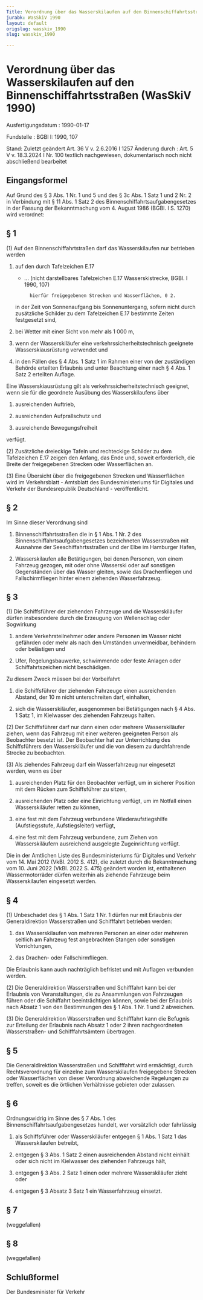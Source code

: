 ```yaml
---
Title: Verordnung über das Wasserskilaufen auf den Binnenschiffahrtsstraßen
jurabk: WasSkiV 1990
layout: default
origslug: wasskiv_1990
slug: wasskiv_1990

---
```


# Verordnung über das Wasserskilaufen auf den Binnenschiffahrtsstraßen (WasSkiV 1990)

Ausfertigungsdatum
:   1990-01-17

Fundstelle
:   BGBl I: 1990, 107

Stand: Zuletzt geändert Art. 36 V v. 2.6.2016 I 1257
Änderung durch
:   Art. 5 V v. 18.3.2024 I Nr. 100 textlich nachgewiesen, dokumentarisch noch nicht abschließend bearbeitet


## Eingangsformel

Auf Grund des § 3 Abs. 1 Nr. 1 und 5 und des § 3c Abs. 1 Satz 1 und 2 Nr. 2 in Verbindung mit § 11 Abs. 1 Satz 2 des Binnenschiffahrtsaufgabengesetzes in der Fassung der Bekanntmachung vom 4. August 1986 (BGBl. I S. 1270) wird verordnet:


## § 1

(1) Auf den Binnenschiffahrtstraßen darf das Wasserskilaufen nur betrieben werden

1.  auf den durch Tafelzeichen E.17

    *
        ... (nicht darstellbares Tafelzeichen E.17 Wasserskistrecke, BGBl. I 1990, 107)

            hierfür freigegebenen Strecken und Wasserflächen, 0 2.







    in der Zeit von Sonnenaufgang bis Sonnenuntergang, sofern nicht durch zusätzliche Schilder zu dem Tafelzeichen E.17 bestimmte Zeiten festgesetzt sind,


3.  bei Wetter mit einer Sicht von mehr als 1 000 m,


4.  wenn der Wasserskiläufer eine verkehrssicherheitstechnisch geeignete Wasserskiausrüstung verwendet und


5.  in den Fällen des § 4 Abs. 1 Satz 1 im Rahmen einer von der zuständigen Behörde erteilten Erlaubnis und unter Beachtung einer nach § 4 Abs. 1 Satz 2 erteilten Auflage.



Eine Wasserskiausrüstung gilt als verkehrssicherheitstechnisch geeignet, wenn sie für die geordnete Ausübung des Wasserskilaufens über

1.  ausreichenden Auftrieb,


2.  ausreichenden Aufprallschutz und


3.  ausreichende Bewegungsfreiheit



verfügt.

(2) Zusätzliche dreieckige Tafeln und rechteckige Schilder zu dem Tafelzeichen E.17 zeigen den Anfang, das Ende und, soweit erforderlich, die Breite der freigegebenen Strecken oder Wasserflächen an.

(3) Eine Übersicht über die freigegebenen Strecken und Wasserflächen wird im Verkehrsblatt - Amtsblatt des Bundesministeriums für Digitales und Verkehr der Bundesrepublik Deutschland - veröffentlicht.


## § 2

Im Sinne dieser Verordnung sind

1.  Binnenschiffahrtsstraßen die in § 1 Abs. 1 Nr. 2 des Binnenschiffahrtsaufgabengesetzes bezeichneten Wasserstraßen mit Ausnahme der Seeschiffahrtsstraßen und der Elbe im Hamburger Hafen,


2.  Wasserskilaufen alle Betätigungen, bei denen Personen, von einem Fahrzeug gezogen, mit oder ohne Wasserski oder auf sonstigen Gegenständen über das Wasser gleiten, sowie das Drachenfliegen und Fallschirmfliegen hinter einem ziehenden Wasserfahrzeug.





## § 3

(1) Die Schiffsführer der ziehenden Fahrzeuge und die Wasserskiläufer dürfen insbesondere durch die Erzeugung von Wellenschlag oder Sogwirkung

1.  andere Verkehrsteilnehmer oder andere Personen im Wasser nicht gefährden oder mehr als nach den Umständen unvermeidbar, behindern oder belästigen und


2.  Ufer, Regelungsbauwerke, schwimmende oder feste Anlagen oder Schiffahrtszeichen nicht beschädigen.



Zu diesem Zweck müssen bei der Vorbeifahrt

1.  die Schiffsführer der ziehenden Fahrzeuge einen ausreichenden Abstand, der 10 m nicht unterschreiten darf, einhalten,


2.  sich die Wasserskiläufer, ausgenommen bei Betätigungen nach § 4 Abs. 1 Satz 1, im Kielwasser des ziehenden Fahrzeugs halten.




(2) Der Schiffsführer darf nur dann einen oder mehrere Wasserskiläufer ziehen, wenn das Fahrzeug mit einer weiteren geeigneten Person als Beobachter besetzt ist. Der Beobachter hat zur Unterrichtung des Schiffsführers den Wasserskiläufer und die von diesem zu durchfahrende Strecke zu beobachten.

(3) Als ziehendes Fahrzeug darf ein Wasserfahrzeug nur eingesetzt werden, wenn es über

1.  ausreichenden Platz für den Beobachter verfügt, um in sicherer Position mit dem Rücken zum Schiffsführer zu sitzen,


2.  ausreichenden Platz oder eine Einrichtung verfügt, um im Notfall einen Wasserskiläufer retten zu können,


3.  eine fest mit dem Fahrzeug verbundene Wiederaufstiegshilfe (Aufstiegsstufe, Aufstiegsleiter) verfügt,


4.  eine fest mit dem Fahrzeug verbundene, zum Ziehen von Wasserskiläufern ausreichend ausgelegte Zugeinrichtung verfügt.



Die in der Amtlichen Liste des Bundesministeriums für Digitales und Verkehr vom 14. Mai 2012 (VkBl. 2012 S. 412), die zuletzt durch die Bekanntmachung vom 10. Juni 2022 (VkBl. 2022 S. 475) geändert worden ist, enthaltenen Wassermotorräder dürfen weiterhin als ziehende Fahrzeuge beim Wasserskilaufen eingesetzt werden.


## § 4

(1) Unbeschadet des § 1 Abs. 1 Satz 1 Nr. 1 dürfen nur mit Erlaubnis der Generaldirektion Wasserstraßen und Schifffahrt betrieben werden:

1.  das Wasserskilaufen von mehreren Personen an einer oder mehreren seitlich am Fahrzeug fest angebrachten Stangen oder sonstigen Vorrichtungen,


2.  das Drachen- oder Fallschirmfliegen.



Die Erlaubnis kann auch nachträglich befristet und mit Auflagen verbunden werden.

(2) Die Generaldirektion Wasserstraßen und Schifffahrt kann bei der Erlaubnis von Veranstaltungen, die zu Ansammlungen von Fahrzeugen führen oder die Schiffahrt beeinträchtigen können, sowie bei der Erlaubnis nach Absatz 1 von den Bestimmungen des § 1 Abs. 1 Nr. 1 und 2 abweichen.

(3) Die Generaldirektion Wasserstraßen und Schifffahrt kann die Befugnis zur Erteilung der Erlaubnis nach Absatz 1 oder 2 ihren nachgeordneten Wasserstraßen- und Schifffahrtsämtern übertragen.


## § 5

Die Generaldirektion Wasserstraßen und Schifffahrt wird ermächtigt, durch Rechtsverordnung für einzelne zum Wasserskilaufen freigegebene Strecken oder Wasserflächen von dieser Verordnung abweichende Regelungen zu treffen, soweit es die örtlichen Verhältnisse gebieten oder zulassen.


## § 6

Ordnungswidrig im Sinne des § 7 Abs. 1 des Binnenschiffahrtsaufgabengesetzes handelt, wer vorsätzlich oder fahrlässig

1.  als Schiffsführer oder Wasserskiläufer entgegen § 1 Abs. 1 Satz 1 das Wasserskilaufen betreibt,


2.  entgegen § 3 Abs. 1 Satz 2 einen ausreichenden Abstand nicht einhält oder sich nicht im Kielwasser des ziehenden Fahrzeugs hält,


3.  entgegen § 3 Abs. 2 Satz 1 einen oder mehrere Wasserskiläufer zieht oder


4.  entgegen § 3 Absatz 3 Satz 1 ein Wasserfahrzeug einsetzt.





## § 7

(weggefallen)


## § 8

(weggefallen)


## Schlußformel

Der Bundesminister für Verkehr

